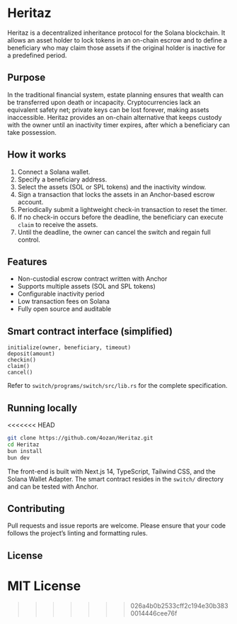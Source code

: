 # Heritaz

Heritaz is a decentralized inheritance protocol for the Solana blockchain. It allows an asset holder to lock tokens in an on-chain escrow and to define a beneficiary who may claim those assets if the original holder is inactive for a predefined period.

## Purpose

In the traditional financial system, estate planning ensures that wealth can be transferred upon death or incapacity. Cryptocurrencies lack an equivalent safety net; private keys can be lost forever, making assets inaccessible. Heritaz provides an on-chain alternative that keeps custody with the owner until an inactivity timer expires, after which a beneficiary can take possession.

## How it works

1. Connect a Solana wallet.
2. Specify a beneficiary address.
3. Select the assets (SOL or SPL tokens) and the inactivity window.
4. Sign a transaction that locks the assets in an Anchor-based escrow account.
5. Periodically submit a lightweight check-in transaction to reset the timer.
6. If no check-in occurs before the deadline, the beneficiary can execute `claim` to receive the assets.
7. Until the deadline, the owner can cancel the switch and regain full control.

## Features

- Non-custodial escrow contract written with Anchor
- Supports multiple assets (SOL and SPL tokens)
- Configurable inactivity period
- Low transaction fees on Solana
- Fully open source and auditable

## Smart contract interface (simplified)

```text
initialize(owner, beneficiary, timeout)
deposit(amount)
checkin()
claim()
cancel()
```

Refer to `switch/programs/switch/src/lib.rs` for the complete specification.

## Running locally

<<<<<<< HEAD
```bash
git clone https://github.com/4ozan/Heritaz.git
cd Heritaz
bun install
bun dev
```

The front-end is built with Next.js 14, TypeScript, Tailwind CSS, and the Solana Wallet Adapter. The smart contract resides in the `switch/` directory and can be tested with Anchor.

## Contributing

Pull requests and issue reports are welcome. Please ensure that your code follows the project’s linting and formatting rules.

## License

MIT License
=======

>>>>>>> 026a4b0b2533cff2c194e30b3830014446cee76f
